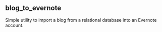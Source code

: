 ## blog_to_evernote

Simple utility to import a blog from a relational database into an Evernote
account.
